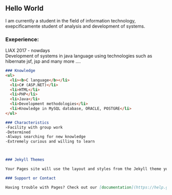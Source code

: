 ## Hello World
I am currently a student in the field of information technology, exepcificamente student of analysis and development of systems.


### Exeperience:
LIAX 2017 - nowdays<br>
Development of systems in java language using technologies such as hibernate jsf, jsp and many more ....

```markdown
### Knowledge
<ul>
  <li><b>C language</b></li>
  <li>C# (ASP.NET)</li>
  <li>HTML</li>
  <li>PHP</li>
  <li>Java</li>
  <li>Development methodologies</li>
  <li>Knowledge in MySQL database, ORACLE, POSTGRE</li>
</ul>

### Characteristics
-Facility with group work
-Determined
-Always searching for new knowledge
-Extremely curious and willing to learn



### Jekyll Themes

Your Pages site will use the layout and styles from the Jekyll theme you have selected in your [repository settings](https://github.com/Malagutte/malagutte.github.io/settings). The name of this theme is saved in the Jekyll `_config.yml` configuration file.

### Support or Contact

Having trouble with Pages? Check out our [documentation](https://help.github.com/categories/github-pages-basics/) or [contact support](https://github.com/contact) and we’ll help you sort it out.
